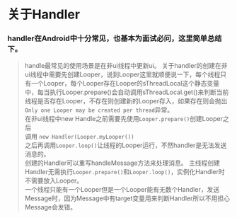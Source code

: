 # **关于Handler**

### handler在Android中十分常见，也基本为面试必问，这里简单总结下。  
> handle最常见的使用场景是在非ui线程中更新ui。  关于handler的创建在非ui线程中需要先创建Looper，说到Looper这里就顺便说一下，每个线程只有一个Looper，每个Looper存在Looper的sThreadLocal这个静态变量中，每当执行Looper.prepare()会自动调用sThreadLocal.get()来判断当前线程是否存在Looper，不存在则创建新的Looper存入，如果存在则会抛出`Only one Looper may be created per thread`异常。  
> 在非ui线程中new Handle之前需要先使用`Looper.prepare()`创建Looper之后  
> 调用 `new Handler(Looper.myLooper())`  
> 之后再调用`Looper.loop()`让线程的Looper运行，不然handler是无法发送消息的。  
> 创建的Handler可以重写handleMessage方法来处理消息。
> 主线程创建Handler无需执行`Looper.prepare()`和`Looper.loop()`，实例化Handler时不需要放入Looper。  
> 一个线程只能有一个Looper但是一个Looper能有无数个Handler，发送Message时，因为Message中有target变量用来判断Handler所以不用担心Message会发错。
